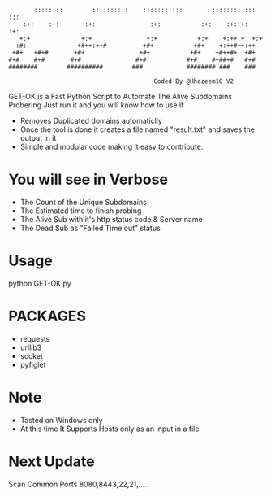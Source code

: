 ```
       ::::::::        ::::::::::    :::::::::::        :::::::: :::    :::
    :+:    :+:       :+:               :+:           :+:    :+::+:   :+:
   +:+              +:+               +:+           +:+    +:++:+  +:+
  :#:              +#++:++#          +#+           +#+    +:++#++:++
 +#+   +#+#       +#+               +#+           +#+    +#++#+  +#+
#+#    #+#       #+#               #+#           #+#    #+##+#   #+#
########        ##########        ###            ######## ###    ###

                                        Coded By @Hhazeem10 V2
```

GET-OK is a Fast Python Script to Automate The Alive Subdomains Probering 
Just run it and you will know how to use it 

* Removes Duplicated domains automaticlly
* Once the tool is done it creates a file named "result.txt" and saves the output in it
* Simple and modular code making it easy to contribute.

# You will see in Verbose
* The Count of the Unique Subdomains
* The Estimated time to finish probing
* The Alive Sub with it's http status code & Server name
* The Dead Sub as "Failed Time out" status


# Usage
python GET-OK.py 

# PACKAGES
* requests
* urllib3
* socket
* pyfiglet

# Note 
* Tasted on Windows only 
* At this time It Supports Hosts only as an input in a file 

# Next Update 
Scan Common Ports  8080,8443,22,21,.....
